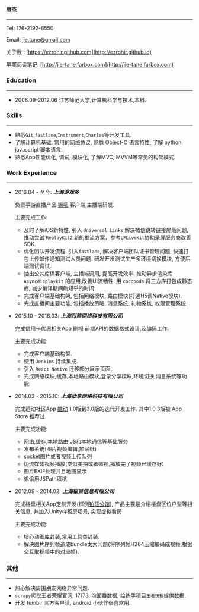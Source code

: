 #### 唐杰
-------------------------------------------------
Tel: 176-2192-6550

Email: jie.tane@gmail.com

关于我 : [https://ezrohir.github.com](http://ezrohir.github.io)

早期阅读笔记: [http://jie-tane.farbox.com](http://jie-tane.farbox.com)

### Education
---------------------------
+ 2008.09-2012.06 江苏师范大学,计算机科学与技术,本科.

### Skills
--------------------
+ 熟悉`Git`,`fastlane`,`Instrument`,`Charles`等开发工具.
+ 了解计算机基础, 常用的网络协议, 熟悉 Object-C 语言特性, 了解 python javascript 脚本语言.
+ 熟悉App性能优化, 调试, 模块化, 了解MVC, MVVM等常见的构架模式.


### Work Experlence
------------------------
+ 2016.04 - 至今: ***上海游戏多***

	负责手游直播产品 [狮吼](https://itunes.apple.com/cn/app/狮吼-热门手游直播平台/id1139133397?mt=8) 客户端,主播端研发.

	主要完成工作:
	+ 及时了解iOS新特性, 引入 `Universal Links` 解决微信跳转链接屏蔽问题, 推动尝试 `ReplayKit2` 新的推流方案，参考`LFLiveKit`协助录屏服务商改善SDK.
	+ 优化团队开发流程. 引入`fastlane`, 解决客户端团队证书管理问题, 快速打包上传邮件通知测试人员问题. 研发开发测试生产多环境切换模块, 方便后端测试调试.
	+ 抽出公共库供客户端, 主播端调用, 提高开发效率. 推动异步渲染库 `Asyncdisplaykit` 的应用,改善UI流畅性. 用 `cocopods` 将三方库打包成静态库, 减少编译期间刷知乎的时间.
	+ 完成客户端基础构架, 包括网络模块, 路由模块(打通H5调Native模块).
	+ 完成直播间主要功能, 包括播放策略, 消息系统, 礼物系统, 权限管理系统.


+ 2015.10 - 2016.03: ***上海烈熊网络科技有限公司***

	完成信用卡优惠相关App [刷呗](https://itunes.apple.com/cn/app/shua-bei-xin-yong-ka-guan/id1063024394?l=en&mt=8) 前期API的数据格式设计,及编码工作.

	主要完成功能:
	+ 完成客户端基础构架.
	+ 使用 `Jenkins` 持续集成.
	+ 引入 `React Native` 迁移部分展示页面.
	+ 完成网络模块,缓存,本地路由模块,登录分享模块,环境切换,消息系统等功能.



+ 2014.03 - 2015.10: ***上海动享网络科技有限公司***

	完成运动社区App [酷动](https://itunes.apple.com/cn/app/ku-dong-hu-wai-ji-xian-yun/id897489848?mt=8) 1.0版到3.0版的迭代开发工作. 其中1.0.3版被 App Store 推荐过.

	主要完成功能:
	+ 网络,缓存,本地路由,JS和本地通信等基础服务
	+ 发布系统(图片视频编辑,加贴纸)
	+ socket图片或者视频上传队列
	+ 伪流媒体视频播放(类似美拍或者微视,播放完了视频已缓存好)
	+ 图片EXIF处理并且地图显示
	+ 偷偷用JSPath填坑


+ 2012.09 - 2014.02:  ***上海银贤信息有限公司***

	完成楼盘相关App定制开发(样例[铂珏公馆](https://itunes.apple.com/cn/app/bo-jue-gong-guan/id802814669?mt=8)), 产品主要是介绍楼盘区位户型等相关信息, 并加入Unity样板房场景, 实现虚拟看房.

	主要完成功能:
	+ 核心动画库封装,常用工具类封装.
	+ 解决图片序列帧造成bundle太大问题(将序列帧H264压缩编码成视频,根据交互取视频中的对应帧).

### 其他
----------
+ 热心解决周围朋友网络异常问题.
+ `scrapy`爬取王者荣耀官网, 17173, 泡面番数据, 给练手项目`王者快报`提供数据.
+ 开发 tumblr 三方客户读, android 小伙伴很喜欢用.
